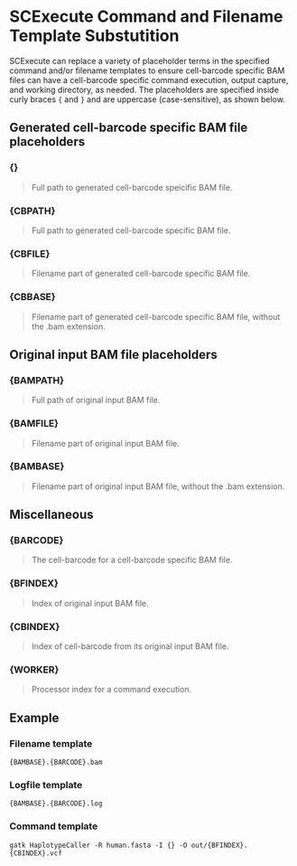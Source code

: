 # SCExecute Command and Filename Template Substutition

SCExecute can replace a variety of placeholder terms in the specified command and/or filename templates to ensure cell-barcode specific BAM files can have a cell-barcode specific command execution, output capture, and working directory, as needed. The placeholders are specified inside curly braces `{` and `}` and are uppercase (case-sensitive), as shown below.

## Generated cell-barcode specific BAM file placeholders

### {}

> Full path to generated cell-barcode speicific BAM file.

### {CBPATH}

> Full path to generated cell-barcode specific BAM file.

### {CBFILE}

> Filename part of generated cell-barcode specific BAM file.

### {CBBASE}

> Filename part of generated cell-barcode specific BAM file, without the .bam extension.

## Original input BAM file placeholders

### {BAMPATH}

> Full path of original input BAM file. 

### {BAMFILE}

> Filename part of original input BAM file. 

### {BAMBASE}

>  Filename part of original input BAM file, without the .bam extension.

## Miscellaneous

### {BARCODE}

> The cell-barcode for a cell-barcode specific BAM file. 

### {BFINDEX}

> Index of original input BAM file.

### {CBINDEX}

> Index of cell-barcode from its original input BAM file.

### {WORKER}

> Processor index for a command execution.

## Example

### Filename template
```
{BAMBASE}.{BARCODE}.bam
```

### Logfile template
```
{BAMBASE}.{BARCODE}.log
```

### Command template
```
gatk HaplotypeCaller -R human.fasta -I {} -O out/{BFINDEX}.{CBINDEX}.vcf
```
